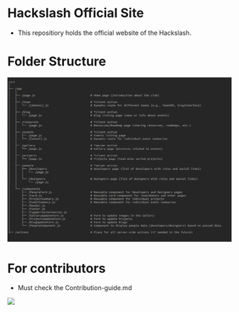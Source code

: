 # Hackslash Official Site

- This repositiory holds the official website of the Hackslash.

# Folder Structure
![Folder Structure](/public/folder_structure.png)

# For contributors
- Must check the Contribution-guide.md

<a href="https://github.com/HackSlashNITP/hackslash-official-site/graphs/contributors">
  <img src="https://contrib.rocks/image?repo=HackSlashNITP/hackslash-official-site" />
</a>
